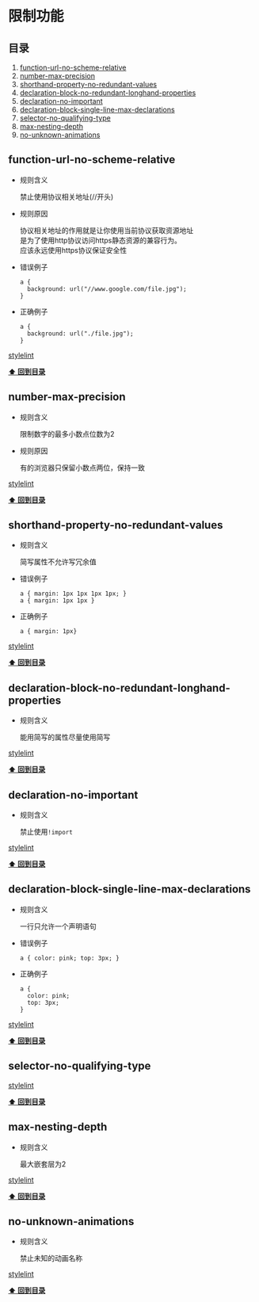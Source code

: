 # 限制功能

## 目录

1. [function-url-no-scheme-relative](#function-url-no-scheme-relative)
2. [number-max-precision](#number-max-precision)
3. [shorthand-property-no-redundant-values](#shorthand-property-no-redundant-values)
4. [declaration-block-no-redundant-longhand-properties](#declaration-block-no-redundant-longhand-properties)
5. [declaration-no-important](#declaration-no-important)
6. [declaration-block-single-line-max-declarations](#declaration-block-single-line-max-declarations)
7. [selector-no-qualifying-type](#selector-no-qualifying-type)
8. [max-nesting-depth](#max-nesting-depth)
9. [no-unknown-animations](#no-unknown-animations)

<a id='function-url-no-scheme-relative'></a>
## function-url-no-scheme-relative

- 规则含义

  禁止使用协议相关地址(//开头)

- 规则原因

  协议相关地址的作用就是让你使用当前协议获取资源地址  
  是为了使用http协议访问https静态资源的兼容行为。  
  应该永远使用https协议保证安全性

- 错误例子

      a {  
        background: url("//www.google.com/file.jpg");  
      }

- 正确例子

      a {  
        background: url("./file.jpg");  
      }

[stylelint](https://stylelint.io/user-guide/rules/function-url-no-scheme-relative/)

**[⬆ 回到目录](#目录)**

<a id='number-max-precision'></a>
## number-max-precision

- 规则含义

  限制数字的最多小数点位数为2

- 规则原因

  有的浏览器只保留小数点两位，保持一致

[stylelint](https://stylelint.io/user-guide/rules/number-max-precision/)

**[⬆ 回到目录](#目录)**

<a id='shorthand-property-no-redundant-values'></a>
## shorthand-property-no-redundant-values

- 规则含义

  简写属性不允许写冗余值

- 错误例子

      a { margin: 1px 1px 1px 1px; }  
      a { margin: 1px 1px }

- 正确例子

      a { margin: 1px}

[stylelint](https://stylelint.io/user-guide/rules/shorthand-property-no-redundant-values/)

**[⬆ 回到目录](#目录)**

<a id='declaration-block-no-redundant-longhand-properties'></a>
## declaration-block-no-redundant-longhand-properties

- 规则含义

  能用简写的属性尽量使用简写

[stylelint](https://stylelint.io/user-guide/rules/declaration-block-no-redundant-longhand-properties/)

**[⬆ 回到目录](#目录)**

<a id='declaration-no-important'></a>
## declaration-no-important

- 规则含义

  禁止使用`!import`

[stylelint](https://stylelint.io/user-guide/rules/declaration-no-important/)

**[⬆ 回到目录](#目录)**

<a id='declaration-block-single-line-max-declarations'></a>
## declaration-block-single-line-max-declarations

- 规则含义

  一行只允许一个声明语句

- 错误例子

      a { color: pink; top: 3px; }

- 正确例子

      a {  
        color: pink;  
        top: 3px;  
      }

[stylelint](https://stylelint.io/user-guide/rules/declaration-block-single-line-max-declarations/)

**[⬆ 回到目录](#目录)**

<a id='selector-no-qualifying-type'></a>
## selector-no-qualifying-type

[stylelint](https://stylelint.io/user-guide/rules/selector-no-qualifying-type/)

**[⬆ 回到目录](#目录)**

<a id='max-nesting-depth'></a>
## max-nesting-depth

- 规则含义

  最大嵌套层为2

[stylelint](https://stylelint.io/user-guide/rules/max-nesting-depth/)

**[⬆ 回到目录](#目录)**

<a id='no-unknown-animations'></a>
## no-unknown-animations

- 规则含义

  禁止未知的动画名称

[stylelint](https://stylelint.io/user-guide/rules/no-unknown-animations/)

**[⬆ 回到目录](#目录)**


